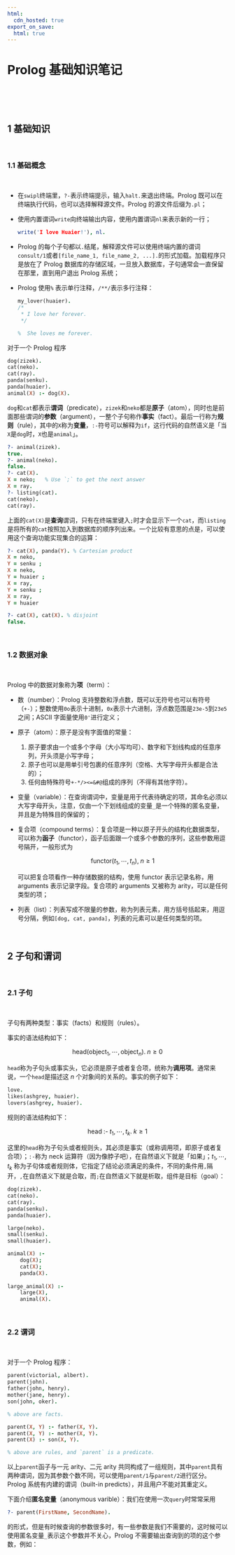 ```yaml
---
html:
  cdn_hosted: true
export_on_save:
  html: true
---
```


# Prolog 基础知识笔记

<br>

<br>

<br>

## 1 基础知识

<br>

### 1.1 基础概念

<br>

- 在`swipl`终端里，`?-`表示终端提示，输入`halt.`来退出终端。Prolog 既可以在终端执行代码，也可以选择解释源文件。Prolog 的源文件后缀为`.pl`；
- 使用内置谓词`write`向终端输出内容，使用内置谓词`nl`来表示新的一行；

    ``` prolog
    write('I love Huaier!'), nl.
    ```

- Prolog 的每个子句都以`.`结尾，解释源文件可以使用终端内置的谓词`consult/1`或者`[file_name_1, file_name_2, ...].`的形式加载。加载程序只是放在了 Prolog 数据库的存储区域，一旦放入数据库，子句通常会一直保留在那里，直到用户退出 Prolog 系统；
- Prolog 使用`%` 表示单行注释，`/**/`表示多行注释：

    ``` prolog
    my_lover(huaier).
    /*
     * I love her forever.
     */

    %  She loves me forever.
    ```

对于一个 Prolog 程序

``` prolog
dog(zizek).
cat(neko).
cat(ray).
panda(senku).
panda(huaier).
animal(X) :- dog(X).
```

`dog`和`cat`都表示**谓词**（predicate），`zizek`和`neko`都是**原子**（atom），同时也是前面那些谓词的**参数**（argument），一整个子句称作**事实**（fact）。最后一行称为**规则**（rule），其中的`X`称为**变量**，`:-`符号可以解释为`if`，这行代码的自然语义是「当`X`是`dog`时，`X`也是`animal`」。

``` prolog
?- animal(zizek).
true.
?- animal(neko).
false.
?- cat(X).
X = neko;   % Use `;` to get the next answer
X = ray.
?- listing(cat).
cat(neko).
cat(ray).
```

上面的`cat(X)`是**查询**谓词，只有在终端里键入`;`时才会显示下一个`cat`，而`listing`是将所有的`cat`按照加入到数据库的顺序列出来。一个比较有意思的点是，可以使用这个查询功能实现集合的运算：

``` prolog
?- cat(X), panda(Y). % Cartesian product
X = neko,
Y = senku ;
X = neko,
Y = huaier ;
X = ray,
Y = senku ;
X = ray,
Y = huaier

?- cat(X), cat(X). % disjoint
false.
```

<br>

### 1.2 数据对象

<br>

Prolog 中的数据对象称为**项**（term）：
- 数（number）：Prolog 支持整数和浮点数，既可以无符号也可以有符号（`+-`）；整数使用`0o`表示十进制，`0x`表示十六进制，浮点数范围是`23e-5`到`23e5`之间；ASCII 字面量使用`0'`进行定义；
- 原子（atom）：原子是没有字面值的常量：
  1. 原子要求由一个或多个字母（大小写均可）、数字和下划线构成的任意序列，开头须是小写字母；
  2. 原子也可以是用单引号包裹的任意序列（空格、大写字母开头都是合法的）；
  3. 任何由特殊符号`+-*/><=&#@`组成的序列（不得有其他字符）。
- 变量（variable）：在查询谓词中，变量是用于代表待确定的项，其命名必须以大写字母开头，注意，仅由一个下划线组成的变量`_`是一个特殊的匿名变量，并且是为特殊目的保留的；
- 复合项（compound terms）：复合项是一种以原子开头的结构化数据类型，可以称为**函子**（functor），函子后面跟一个或多个参数的序列，这些参数用逗号隔开，一般形式为

    $$
        \mathsf{functor}(t_1,\cdots,t_n),\; n\geq 1
    $$

    可以把复合项看作一种存储数据的结构，使用 functor 表示记录名称，用 arguments 表示记录字段。复合项的 arguments 又被称为 arity，可以是任何类型的项；

- 列表（list）：列表写成不限量的参数，称为列表元素，用方括号括起来，用逗号分隔，例如`[dog, cat, panda]`，列表的元素可以是任何类型的项。

<br>

## 2 子句和谓词

<br>

### 2.1 子句

<br>

子句有两种类型：事实（facts）和规则（rules）。

事实的语法结构如下：

$$
    \mathsf{head}(\mathsf{object}_1,\cdots,\mathsf{object}_n).\;n\geq 0
$$

`head`称为子句头或事实头，它必须是原子或者复合项，统称为**调用项**。通常来说，一个`head`是描述这 $n$ 个对象间的关系的。事实的例子如下：

``` prolog
love.
likes(ashgrey, huaier).
lovers(ashgrey, huaier).
```

规则的语法结构如下：

$$
    \mathsf{head}\;\text{:-}\;t_1,\cdots,t_k.\;k\geq 1
$$

这里的`head`称为子句头或者规则头，其必须是事实（或称调用项，即原子或者复合项）；`:-`称为 neck 运算符（因为像脖子吧），在自然语义下就是「如果」；$t_1,\cdots,t_k$ 称为子句体或者规则体，它指定了结论必须满足的条件，不同的条件用`,`隔开，`,`在自然语义下就是合取，而`;`在自然语义下就是析取，组件是目标（goal）：

``` prolog
dog(zizek).
cat(neko).
cat(ray).
panda(senku).
panda(huaier).

large(neko).
small(senku).
small(huaier).

animal(X) :-
    dog(X);
    cat(X);
    panda(X).
  
large_animal(X) :-
    large(X),
    animal(X).
```

<br>

### 2.2 谓词

<br>

对于一个 Prolog 程序：

``` prolog
parent(victorial, albert).
parent(john).
father(john, henry).
mother(jane, henry).
son(john, oker).

% above are facts.

parent(X, Y) :- father(X, Y).
parent(X, Y) :- mother(X, Y).
parent(X) :- son(X, Y).

% above are rules, and `parent` is a predicate.
```

以上`parent`函子与一元 arity、二元 arity 共同构成了一组规则，其中`parent`具有两种谓词，因为其参数个数不同，可以使用`parent/1`与`parent/2`进行区分。Prolog 系统有内建的谓词（built-in predicts），并且用户不能对其重定义。

下面介绍**匿名变量**（anonymous varible）：我们在使用一次`query`时常常采用

``` prolog
?- parent(FirstName, SecondName).
```

的形式，但是有时候查询的参数很多时，有一些参数是我们不需要的，这时候可以使用匿名变量`_`表示这个参数并不关心，Prolog 不需要输出查询到的项的这个参数，例如：



